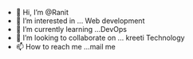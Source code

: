 - 👋 Hi, I’m @Ranit
- 👀 I’m interested in ... Web development
- 🌱 I’m currently learning ...DevOps 
- 💞️ I’m looking to collaborate on ... kreeti Technology
- 📫 How to reach me ...mail me

<!---
Ranit/Ranit is a ✨ special ✨ repository because its `README.md` (this file) appears on your GitHub profile.
You can click the Preview link to take a look at your changes.
--->
